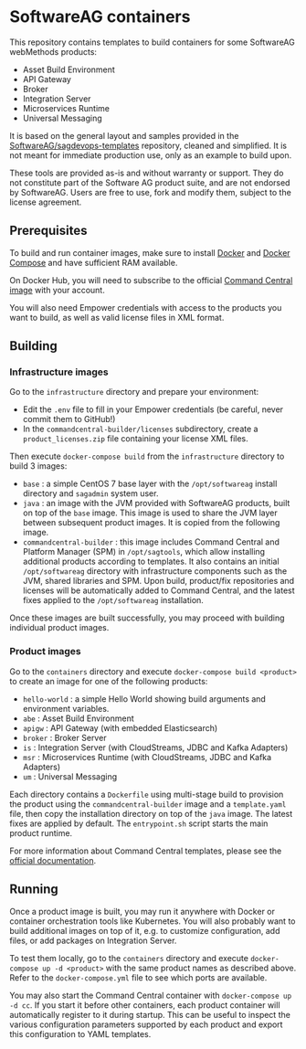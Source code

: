 # SoftwareAG containers

This repository contains templates to build containers for some SoftwareAG webMethods products:
- Asset Build Environment
- API Gateway
- Broker
- Integration Server
- Microservices Runtime
- Universal Messaging

It is based on the general layout and samples provided in the [SoftwareAG/sagdevops-templates](https://github.com/SoftwareAG/sagdevops-template) repository, cleaned and simplified. It is not meant for immediate production use, only as an example to build upon.

These tools are provided as-is and without warranty or support. They do not constitute part of the Software AG product suite, and are not endorsed by SoftwareAG. Users are free to use, fork and modify them, subject to the license agreement.

## Prerequisites

To build and run container images, make sure to install [Docker](https://docs.docker.com/engine/install/) and [Docker Compose](https://docs.docker.com/compose/install/) and have sufficient RAM available.

On Docker Hub, you will need to subscribe to the official [Command Central image](https://hub.docker.com/_/softwareag-commandcentral) with your account.

You will also need Empower credentials with access to the products you want to build, as well as valid license files in XML format.

## Building

### Infrastructure images

Go to the `infrastructure` directory and prepare your environment:

- Edit the `.env` file to fill in your Empower credentials (be careful, never commit them to GitHub!)
- In the `commandcentral-builder/licenses` subdirectory, create a `product_licenses.zip` file containing your license XML files.

Then execute `docker-compose build` from the `infrastructure` directory to build 3 images:

- `base` : a simple CentOS 7 base layer with the `/opt/softwareag` install directory and `sagadmin` system user.
- `java` : an image with the JVM provided with SoftwareAG products, built on top of the `base` image. This image is used to share the JVM layer between subsequent product images. It is copied from the following image.
- `commandcentral-builder` : this image includes Command Central and Platform Manager (SPM) in `/opt/sagtools`, which allow installing additional products according to templates. It also contains an initial `/opt/softwareag` directory with infrastructure components such as the JVM, shared libraries and SPM. Upon build, product/fix repositories and licenses will be automatically added to Command Central, and the latest fixes applied to the `/opt/softwareag` installation.

Once these images are built successfully, you may proceed with building individual product images.

### Product images

Go to the `containers` directory and execute `docker-compose build <product>` to create an image for one of the following products:

- `hello-world` : a simple Hello World showing build arguments and environment variables.
- `abe` : Asset Build Environment
- `apigw` : API Gateway (with embedded Elasticsearch)
- `broker` : Broker Server
- `is` : Integration Server (with CloudStreams, JDBC and Kafka Adapters)
- `msr` : Microservices Runtime (with CloudStreams, JDBC and Kafka Adapters)
- `um` : Universal Messaging

Each directory contains a `Dockerfile` using multi-stage build to provision the product using the `commandcentral-builder` image and a `template.yaml` file, then copy the installation directory on top of the `java` image. The latest fixes are applied by default. The `entrypoint.sh` script starts the main product runtime.

For more information about Command Central templates, please see the [official documentation](https://documentation.softwareag.com/webmethods/command_central/cce10-5/10-5_Command_Central_webhelp/index.html).

## Running

Once a product image is built, you may run it anywhere with Docker or container orchestration tools like Kubernetes. You will also probably want to build additional images on top of it, e.g. to customize configuration, add files, or add packages on Integration Server.

To test them locally, go to the `containers` directory and execute `docker-compose up -d <product>` with the same product names as described above. Refer to the `docker-compose.yml` file to see which ports are available.

You may also start the Command Central container with `docker-compose up -d cc`. If you start it before other containers, each product container will automatically register to it during startup. This can be useful to inspect the various configuration parameters supported by each product and export this configuration to YAML templates.
